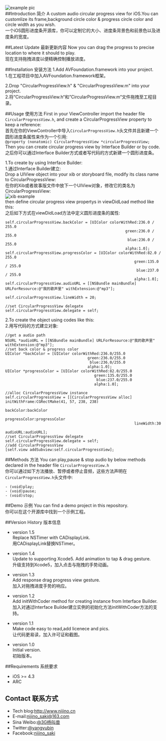 ![example pic][example pic]  
##Introduction 简介
A custom audio circular progress view for iOS.You can customlize its frame,background circle color & progress circle color and circle width as you wish.  
一个iOS圆形进度条开源库，你可以定制它的大小、进度条背景色和前景色以及进度条的宽度。

##Latest Update 最新更新内容
Now you can drag the progress to precise location to where it should to play.  
现在支持拖拽进度以便精确控制播放进度。

##Installation 安装方法
1.Add AVFoundation.framework into your project.  
1.在工程项目中加入AVFoundation.framework框架。

2.Drop "CircularProgressView.h" & "CircularProgressView.m" into your project.  
2.将“CircularProgressView.h“和”CircularProgressView.m“文件拖拽至工程目录。

##Usage 使用方法
First in your ViewController import the header file `CircularProgressView.h`, and create a CircularProgressView property to keep a reference:  
首先在你的ViewController中导入`CircularProgressView.h`头文件并且新建一个圆形进度条属性来作为一个引用:  
`@property (nonatomic) CircularProgressView *circularProgressView;`  
Then you can create circular progress view by Interface Builder or by code.  
之后你可以通过Interface Builder方式或者写代码的方式新建一个圆形进度条。

1.To create by using Interface Builder:  
1.通过Interface Builder建立:  
Drop a UIView object into your xib or storyboard file, modify its class name to CircularProgressView:  
在你的Xib或者故事版文件中放下一个UIView对象，修改它的类名为CircularProgressView:   
![xib example][xib example]  
then define circular progress view propertys in viewDidLoad method like this:  
之后如下方式在viewDidLoad方法中定义圆形进度条的属性:

    self.circularProgressView.backColor = [UIColor colorWithRed:236.0 / 255.0
                                                          green:236.0 / 255.0
                                                           blue:236.0 / 255.0
                                                          alpha:1.0];
    self.circularProgressView.progressColor = [UIColor colorWithRed:82.0 / 255.0
                                                              green:135.0 / 255.0
                                                               blue:237.0 / 255.0
                                                              alpha:1.0];
    self.circularProgressView.audioURL = [[NSBundle mainBundle] URLForResource:@"我的歌声里" withExtension:@"mp3"];
    
    self.circularProgressView.lineWidth = 20;
    
    //set CircularProgressView delegate
    self.circularProgressView.delegate = self;

2.To create the object using codes like this:  
2.用写代码的方式建立对象:

    //get a audio path
    NSURL *audioURL = [[NSBundle mainBundle] URLForResource:@"我的歌声里" withExtension:@"mp3"];
    //set back color & progress color
    UIColor *backColor = [UIColor colorWithRed:236.0/255.0 
	       								 green:236.0/255.0 
			     						  blue:236.0/255.0 
				    					 alpha:1.0];
    UIColor *progressColor = [UIColor colorWithRed:82.0/255.0 
									       	green:135.0/255.0 
										     blue:237.0/255.0 
										    alpha:1.0];
    
    //alloc CircularProgressView instance
    self.circularProgressView = [[CircularProgressView alloc] initWithFrame:CGRectMake(41, 57, 238, 238) 
															  backColor:backColor 
														  progressColor:progressColor 
															  lineWidth:30 
															  audioURL:audioURL];
    //set CircularProgressView delegate
    self.circularProgressView.delegate = self;
    //add CircularProgressView
    [self.view addSubview:self.circularProgressView];

##Methods 方法
You can play,pause & stop audio by below methods declared in the header file `CircularProgressView.h`  
你可以通过如下方法播放、暂停或者停止音频，这些方法声明在`CircularProgressView.h`头文件中:

    - (void)play;
    - (void)pause;
    - (void)stop;

##Demo 示例
You can find a demo project in this repository.  
你可以在这个开源库中找到一个示例工程。

##Version History  版本信息
* version 1.5  
Replace NSTimer with CADisplayLink.  
用CADisplayLink替换NSTimer。

* version 1.4  
Update to supporting Xcode5.
Add animation to tap & drag gesture.  
升级支持到Xcode5，加入点击与拖拽的手势动画。
 
* version 1.3  
Add response drag progress view gesture.  
加入对拖拽进度手势的响应。
  
* version 1.2  
Add initWithCoder method for creating instance from Interface Builder.  
加入对通过Interface Builder建立实例的初始化方法initWithCoder方法的支持。

* version 1.1  
Make code easy to read,add licenece and pics.  
让代码更易读，加入许可证和截图。

* version 1.0  
Initial version.  
初始版本。

##Requirements 系统要求
- iOS >= 4.3
- ARC

## Contact 联系方式
* Tech blog:<http://www.nijino.cn>
* E-mail:nijino_saki@163.com
* Sina Weibo:[@3G杨叫兽][]
* Twitter:[@yangyubin][]
* Facebook:[nijino_saki][]

[example pic]:http://ww3.sinaimg.cn/large/540e407ajw1ejko11y21cg208s0gc7a3.gif "example pic"
[xib example]:http://ww2.sinaimg.cn/large/540e407ajw1ejko543x1zj207f02bmx3.jpg "xib example"
[@3G杨叫兽]:http://www.weibo.com/nijinosaki "3G杨叫兽"
[@yangyubin]:https://twitter.com/yangyubin "欢迎在twitter上关注我"
[nijino_saki]:http://www.facebook.com/nijinosaki1982 "欢迎在facebook上关注我"
